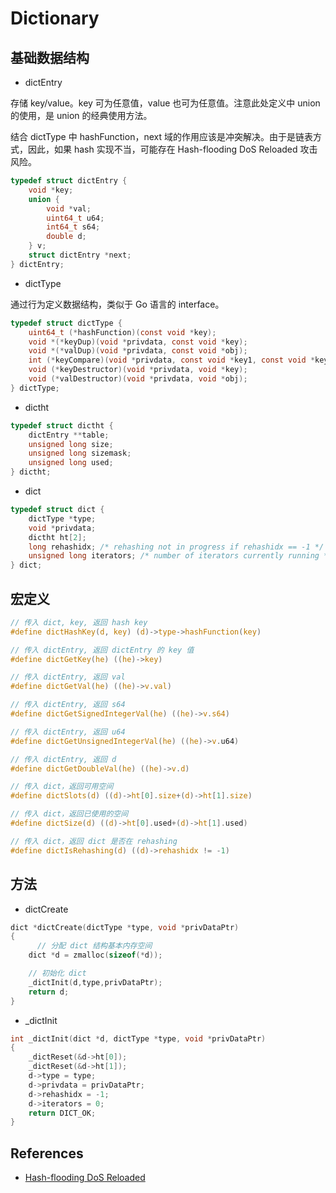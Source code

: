 # Dictionary

## 基础数据结构

- dictEntry

存储 key/value。key 可为任意值，value 也可为任意值。注意此处定义中 union 的使用，是 union 的经典使用方法。

结合 dictType 中 hashFunction，next 域的作用应该是冲突解决。由于是链表方式，因此，如果 hash 实现不当，可能存在 Hash-flooding DoS Reloaded 攻击风险。

```C
typedef struct dictEntry {
    void *key;
    union {
        void *val;
        uint64_t u64;
        int64_t s64;
        double d;
    } v;
    struct dictEntry *next;
} dictEntry;
```

- dictType

通过行为定义数据结构，类似于 Go 语言的 interface。

```C
typedef struct dictType {
    uint64_t (*hashFunction)(const void *key);
    void *(*keyDup)(void *privdata, const void *key);
    void *(*valDup)(void *privdata, const void *obj);
    int (*keyCompare)(void *privdata, const void *key1, const void *key2);
    void (*keyDestructor)(void *privdata, void *key);
    void (*valDestructor)(void *privdata, void *obj);
} dictType;
```

- dictht

```C
typedef struct dictht {
    dictEntry **table;
    unsigned long size;
    unsigned long sizemask;
    unsigned long used;
} dictht;
```

- dict

```C
typedef struct dict {
    dictType *type;
    void *privdata;
    dictht ht[2];
    long rehashidx; /* rehashing not in progress if rehashidx == -1 */
    unsigned long iterators; /* number of iterators currently running */
} dict;
```

## 宏定义

```C
// 传入 dict, key, 返回 hash key
#define dictHashKey(d, key) (d)->type->hashFunction(key)

// 传入 dictEntry, 返回 dictEntry 的 key 值
#define dictGetKey(he) ((he)->key)

// 传入 dictEntry, 返回 val
#define dictGetVal(he) ((he)->v.val)

// 传入 dictEntry, 返回 s64
#define dictGetSignedIntegerVal(he) ((he)->v.s64)

// 传入 dictEntry, 返回 u64
#define dictGetUnsignedIntegerVal(he) ((he)->v.u64)

// 传入 dictEntry, 返回 d
#define dictGetDoubleVal(he) ((he)->v.d)

// 传入 dict，返回可用空间
#define dictSlots(d) ((d)->ht[0].size+(d)->ht[1].size)

// 传入 dict，返回已使用的空间
#define dictSize(d) ((d)->ht[0].used+(d)->ht[1].used)

// 传入 dict，返回 dict 是否在 rehashing
#define dictIsRehashing(d) ((d)->rehashidx != -1)
```

## 方法

- dictCreate

```C
dict *dictCreate(dictType *type, void *privDataPtr)
{
	  // 分配 dict 结构基本内存空间
    dict *d = zmalloc(sizeof(*d));

    // 初始化 dict
    _dictInit(d,type,privDataPtr);
    return d;
}
```

- \_dictInit

```C
int _dictInit(dict *d, dictType *type, void *privDataPtr)
{
    _dictReset(&d->ht[0]);
    _dictReset(&d->ht[1]);
    d->type = type;
    d->privdata = privDataPtr;
    d->rehashidx = -1;
    d->iterators = 0;
    return DICT_OK;
}
```

## References

- [Hash-flooding DoS Reloaded](http://emboss.github.io/blog/2012/12/14/breaking-murmur-hash-flooding-dos-reloaded/)
